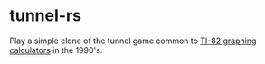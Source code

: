# tunnel-rs

Play a simple clone of the tunnel game common to
[TI-82 graphing calculators](https://en.wikipedia.org/wiki/TI-82)
in the 1990's.
